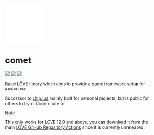 <a href="https://github.com/swordcube/comet.lua">
    <img src="./res/image/logo.png" align="center" width="128" />
</a>

# comet

![](https://img.shields.io/github/repo-size/swordcube/comet.lua) ![](https://badgen.net/github/open-issues/swordcube/comet.lua) ![](https://badgen.net/badge/license/MIT/green)

Basic LÖVE library which aims to provide a game framework setup for easier use

Successor to [chip.lua](https://github.com/swordcube/chip.lua) mainly built for personal projects, but is public for others to try out/contribute to

> [!NOTE]  
> This only works for LÖVE 12.0 and above, you can download it from the main [LÖVE GitHub Repository Actions](https://github.com/love2d/love/actions) since it is currently unreleased.